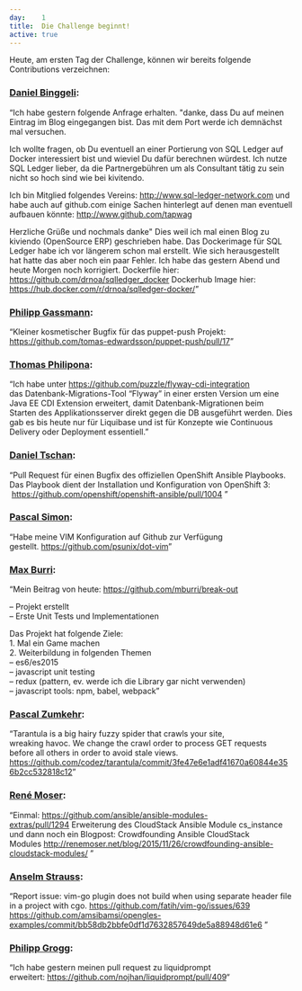 ```yaml
---
day: 	1
title:	Die Challenge beginnt!
active: true
---
```




<p>Heute, am ersten Tag der Challenge, können wir bereits&nbsp;folgende Contributions verzeichnen:</p>
<h3><a href="https://www.puzzle.ch/de/blog/articles/author/dbinggeli">Daniel Binggeli</a>:</h3>
<p>“Ich habe gestern folgende Anfrage erhalten. "danke, dass Du auf meinen Eintrag im Blog eingegangen bist. Das mit dem
Port werde ich demnächst mal versuchen.

Ich wollte fragen, ob Du eventuell an einer Portierung von SQL Ledger
auf Docker interessiert bist und wieviel Du dafür berechnen würdest. Ich
nutze SQL Ledger lieber, da die Partnergebühren um als Consultant tätig
zu sein nicht so hoch sind wie bei kivitendo.

Ich bin Mitglied folgendes Vereins: http://www.sql-ledger-network.com
und habe auch auf github.com einige Sachen hinterlegt auf denen man
eventuell aufbauen könnte: http://www.github.com/tapwag

Herzliche Grüße und nochmals danke" Dies weil ich mal einen Blog zu kiviendo (<span class="twikiNewLink">OpenSource</span>&nbsp;ERP) geschrieben habe. Das Dockerimage für SQL Ledger habe ich vor längerem schon mal erstellt. Wie sich herausgestellt hat hatte das aber noch ein paar Fehler. Ich habe das gestern Abend und heute Morgen noch korrigiert. Dockerfile hier: <a target="_top" href="https://github.com/drnoa/sqlledger_docker">https://github.com/drnoa/sqlledger_docker</a> Dockerhub Image hier: <a target="_top" href="https://hub.docker.com/r/drnoa/sqlledger-docker/">https://hub.docker.com/r/drnoa/sqlledger-docker/</a>”</p>
<h3><a href="https://www.puzzle.ch/de/blog/articles/author/pgassmann">Philipp Gassmann</a>:</h3>
<p>“Kleiner kosmetischer Bugfix für das puppet-push Projekt: <a target="_top" href="https://github.com/tomas-edwardsson/puppet-push/pull/17">https://github.com/tomas-edwardsson/puppet-push/pull/17</a>”</p>
<h3><a href="https://www.puzzle.ch/de/blog/articles/author/tphilipona">Thomas Philipona</a>:</h3>
<p>“Ich habe unter <a href="https://github.com/puzzle/flyway-cdi-integration">https://github.com/puzzle/flyway-cdi-integration</a> das&nbsp;Datenbank-Migrations-Tool “Flyway” in einer ersten Version um eine Java EE&nbsp;CDI Extension erweitert, damit Datenbank-Migrationen beim Starten des&nbsp;Applikationsserver direkt gegen die DB ausgeführt werden. Dies gab es&nbsp;bis heute nur für Liquibase und ist für Konzepte wie Continuous Delivery&nbsp;oder Deployment essentiell.”</p>
<h3><a href="https://www.puzzle.ch/de/blog/articles/author/dtschan">Daniel Tschan</a>:</h3>
<p>“Pull Request für einen Bugfix des offiziellen&nbsp;OpenShift Ansible Playbooks. Das Playbook dient der Installation und&nbsp;Konfiguration von OpenShift 3: &nbsp;<a href="https://github.com/openshift/openshift-ansible/pull/1004">https://github.com/openshift/openshift-ansible/pull/1004</a>&nbsp;”</p>
<h3><a href="https://www.puzzle.ch/de/blog/articles/author/psimon">Pascal Simon</a>:</h3>
<p>“Habe meine VIM Konfiguration auf Github zur Verfügung gestellt.&nbsp;<a href="https://github.com/psunix/dot-vim">https://github.com/psunix/dot-vim</a>”</p>
<h3><a href="https://www.puzzle.ch/de/blog/articles/author/mburri">Max Burri</a>:</h3>
<p>“Mein Beitrag von heute: <a href="https://github.com/mburri/break-out">https://github.com/mburri/break-out</a></p>
<p>&ndash; Projekt erstellt<br>
   &ndash; Erste Unit Tests und Implementationen</p>
<p>Das Projekt hat folgende Ziele:<br>
    1. Mal ein Game machen<br>
    2. Weiterbildung in folgenden Themen<br>
    &ndash; es6/es2015<br>
    &ndash; javascript unit testing<br>
    &ndash; redux (pattern, ev. werde ich die Library gar nicht verwenden)<br>
    &ndash; javascript tools: npm, babel, webpack”</p>
<h3><a href="https://www.puzzle.ch/de/blog/articles/author/pzumkehr">Pascal Zumkehr</a>:</h3>
<p>“Tarantula is a big hairy fuzzy spider that crawls your site, wreaking&nbsp;havoc.&nbsp;We change the crawl order to process GET requests before all others in&nbsp;order to avoid stale views.<br>
    <a  href="https://github.com/codez/tarantula/commit/3fe47e6e1adf41670a60844e356b2cc532818c12">https://github.com/codez/tarantula/commit/3fe47e6e1adf41670a60844e356b2cc532818c12</a>”</p>
<h3><a href="http://renemoser.net/about/">René Moser</a>:</h3>
<p>“Einmal: <a href="https://github.com/ansible/ansible-modules-extras/pull/1294">https://github.com/ansible/ansible-modules-extras/pull/1294</a>&nbsp;Erweiterung des CloudStack Ansible Module cs_instance und dann noch ein Blogpost:&nbsp;Crowdfounding Ansible CloudStack Modules&nbsp;<a href="http://renemoser.net/blog/2015/11/26/crowdfounding-ansible-cloudstack-modules/">http://renemoser.net/blog/2015/11/26/crowdfounding-ansible-cloudstack-modules/</a>&nbsp;”</p>
<h3><a href="https://www.puzzle.ch/de/blog/articles/author/astrauss">Anselm Strauss</a>:</h3>
<p>“Report issue: vim-go plugin does not build when using separate header&nbsp;file in a project with cgo.&nbsp;<a href="https://github.com/fatih/vim-go/issues/639">https://github.com/fatih/vim-go/issues/639</a> <a href="https://github.com/amsibamsi/opengles-examples/commit/bb58db2bbfe0df1d7632857649de5a88948d61e6">https://github.com/amsibamsi/opengles-examples/commit/bb58db2bbfe0df1d7632857649de5a88948d61e6</a>&nbsp;”</p>
<h3><a href="https://www.puzzle.ch/de/blog/articles/author/pgrogg">Philipp Grogg</a>:</h3>
<p>“Ich habe gestern meinen pull request zu liquidprompt erweitert:&nbsp;<a href="https://github.com/nojhan/liquidprompt/pull/409">https://github.com/nojhan/liquidprompt/pull/409</a>“</p>
